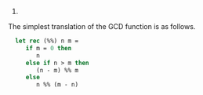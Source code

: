 1.
  The simplest translation of the GCD function is as follows.
  
```ocaml
  let rec (%%) n m =
     if m = 0 then
        n
     else if n > m then
        (n - m) %% m
     else
        n %% (m - n)
```

